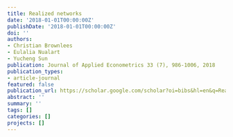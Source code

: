 ```yaml
---
title: Realized networks
date: '2018-01-01T00:00:00Z'
publishDate: '2018-01-01T00:00:00Z'
doi: ''
authors:
- Christian Brownlees
- Eulalia Nualart
- Yucheng Sun
publication: Journal of Applied Econometrics 33 (7), 986-1006, 2018
publication_types:
- article-journal
featured: false
publication_url: https://scholar.google.com/scholar?oi=bibs&hl=en&q=Realized+networks
abstract: ''
summary: ''
tags: []
categories: []
projects: []
---
```

